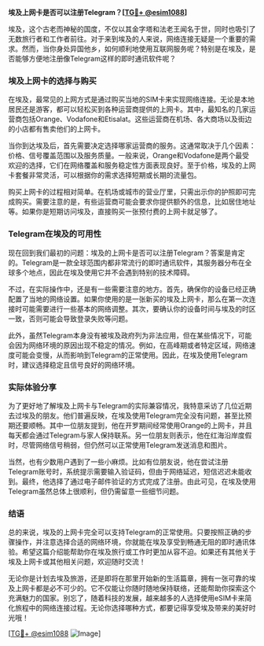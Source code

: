 **埃及上网卡是否可以注册Telegram？[[TG💪+ @esim1088](https://t.me/s/esim1088)]**

埃及，这个古老而神秘的国度，不仅以其金字塔和法老王闻名于世，同时也吸引了无数旅行者和工作者前往。对于来到埃及的人来说，网络连接无疑是一个重要的需求。然而，当你身处异国他乡，如何顺利地使用互联网服务呢？特别是在埃及，是否能够方便地注册像Telegram这样的即时通讯软件呢？

### 埃及上网卡的选择与购买

在埃及，最常见的上网方式是通过购买当地的SIM卡来实现网络连接。无论是本地居民还是游客，都可以轻松买到各种运营商提供的上网卡。其中，最知名的几家运营商包括Orange、Vodafone和Etisalat。这些运营商在机场、各大商场以及街边的小店都有售卖他们的上网卡。

当你到达埃及后，首先需要决定选择哪家运营商的服务。这通常取决于几个因素：价格、信号覆盖范围以及服务质量。一般来说，Orange和Vodafone是两个最受欢迎的选择，它们在网络覆盖和服务稳定性方面表现良好。至于价格，埃及的上网卡套餐非常灵活，可以根据你的需求选择短期或长期的流量包。

购买上网卡的过程相对简单。在机场或城市的营业厅里，只需出示你的护照即可完成购买。需要注意的是，有些运营商可能会要求你提供额外的信息，比如居住地址等。如果你是短期访问埃及，直接购买一张预付费的上网卡就足够了。

### Telegram在埃及的可用性

现在回到我们最初的问题：埃及的上网卡是否可以注册Telegram？答案是肯定的。Telegram是一款全球范围内都非常流行的即时通讯软件，其服务器分布在全球多个地点，因此在埃及使用它并不会遇到特别的技术障碍。

不过，在实际操作中，还是有一些需要注意的地方。首先，确保你的设备已经正确配置了当地的网络设置。如果你使用的是一张新买的埃及上网卡，那么在第一次连接时可能需要进行一些基本的网络调整。其次，要确认你的设备时间与埃及的时区一致，否则可能会导致登录失败等问题。

此外，虽然Telegram本身没有被埃及政府列为非法应用，但在某些情况下，可能会因为网络环境的原因出现不稳定的情况。例如，在高峰期或者特定区域，网络速度可能会变慢，从而影响到Telegram的正常使用。因此，在埃及使用Telegram时，建议选择稳定且信号良好的网络环境。

### 实际体验分享

为了更好地了解埃及上网卡与Telegram的实际兼容情况，我特意采访了几位近期去过埃及的朋友。他们普遍反映，在埃及使用Telegram完全没有问题，甚至比预期还要顺畅。其中一位朋友提到，他在开罗期间经常使用Orange的上网卡，并且每天都会通过Telegram与家人保持联系。另一位朋友则表示，他在红海沿岸度假时，尽管网络信号稍弱，但仍然可以正常使用Telegram发送消息和图片。

当然，也有少数用户遇到了一些小麻烦。比如有位朋友说，他在尝试注册Telegram账号时，系统提示需要输入验证码，但由于网络延迟，短信迟迟未能收到。最终，他选择了通过电子邮件验证的方式完成了注册。由此可见，在埃及使用Telegram虽然总体上很顺利，但仍需留意一些细节问题。

### 结语

总的来说，埃及的上网卡完全可以支持Telegram的正常使用。只要按照正确的步骤操作，并注意选择合适的网络环境，你就能在埃及享受到畅通无阻的即时通讯体验。希望这篇介绍能帮助你在埃及旅行或工作时更加从容不迫。如果还有其他关于埃及上网卡或其他相关问题，欢迎随时交流！

无论你是计划去埃及旅游，还是即将在那里开始新的生活篇章，拥有一张可靠的埃及上网卡都是必不可少的。它不仅能让你随时随地保持联络，还能帮助你探索这个充满魅力的国家。别忘了，随着科技的发展，越来越多的人选择使用eSIM卡来简化旅程中的网络连接过程。无论你选择哪种方式，都要记得享受埃及带来的美好时光哦！

[[TG💪+ @esim1088](https://t.me/s/esim1088) ![Image](https://i.postimg.cc/4NQfJmqS/Snipaste-2025-05-13-00-14-12.png)]